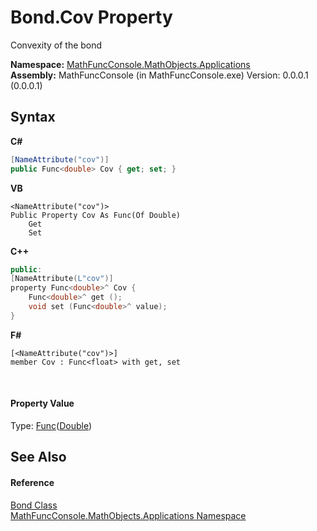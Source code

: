 # Bond.Cov Property 
 

Convexity of the bond

**Namespace:**&nbsp;<a href="d9e4b2f9-9258-2f31-ca55-43e6b838bbc3">MathFuncConsole.MathObjects.Applications</a><br />**Assembly:**&nbsp;MathFuncConsole (in MathFuncConsole.exe) Version: 0.0.0.1 (0.0.0.1)

## Syntax

**C#**<br />
``` C#
[NameAttribute("cov")]
public Func<double> Cov { get; set; }
```

**VB**<br />
``` VB
<NameAttribute("cov")>
Public Property Cov As Func(Of Double)
	Get
	Set
```

**C++**<br />
``` C++
public:
[NameAttribute(L"cov")]
property Func<double>^ Cov {
	Func<double>^ get ();
	void set (Func<double>^ value);
}
```

**F#**<br />
``` F#
[<NameAttribute("cov")>]
member Cov : Func<float> with get, set

```

<br />

#### Property Value
Type: <a href="http://msdn2.microsoft.com/en-us/library/bb534960" target="_blank">Func</a>(<a href="http://msdn2.microsoft.com/en-us/library/643eft0t" target="_blank">Double</a>)

## See Also


#### Reference
<a href="825e26af-6be9-7340-3b39-9cea3691afc1">Bond Class</a><br /><a href="d9e4b2f9-9258-2f31-ca55-43e6b838bbc3">MathFuncConsole.MathObjects.Applications Namespace</a><br />